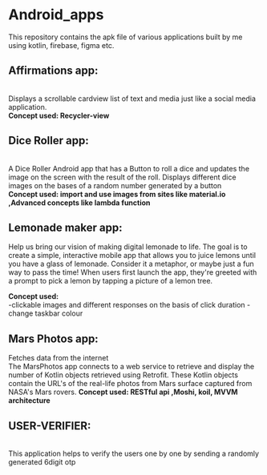 # Android_apps

This repository contains the apk file of various applications built by me using kotlin, firebase, figma etc.

<h2><strong>Affirmations app:</strong></h2>
  <br>
Displays a scrollable cardview list of text and media just like a social media application. <br>
<strong> Concept used: Recycler-view</strong>

<h2><strong>Dice Roller app:</strong></h2>
  <br>
  A Dice Roller Android app that has a Button to roll a dice and updates the image on the screen with the result of the roll.
  Displays different dice images on the bases of a random number generated by a button<br>
  <strong> Concept used: import and use images from sites like material.io ,Advanced concepts like lambda function </strong>

<h2><strong>Lemonade maker app:</strong></h2>
Help us bring our vision of making digital lemonade to life. The goal is to create a simple, interactive mobile app that allows you to juice lemons until you have a glass of lemonade. Consider it a metaphor, or maybe just a fun way to pass the time!
When users first launch the app, they're greeted with a prompt to pick a lemon by tapping a picture of a lemon tree.

<strong> Concept used: </strong> <br>
-clickable images and different responses on the basis of click duration
-change taskbar colour
  

<h2><strong>Mars Photos app:</strong></h2>

Fetches data from the internet<br>
The MarsPhotos app connects to a web service to retrieve and display the number of Kotlin objects retrieved using Retrofit. These Kotlin objects contain the URL's of the real-life photos from Mars surface captured from NASA's Mars rovers.
<strong> Concept used: RESTful api ,Moshi, koil, MVVM architecture</strong>


<h2><strong>USER-VERIFIER:</strong></h2>
<br>
This application helps to verify the users one by one by sending a randomly generated 6digit otp 

